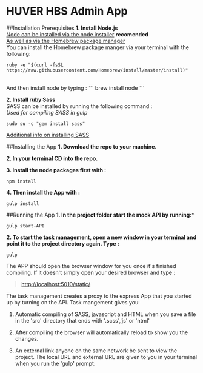 # HUVER HBS Admin App

##Installation Prerequisites
**1. Install Node.js** 
<br>
[Node can be installed via the node installer](http://sass-lang.com/install) **recomended**<br>
[As well as via the Homebrew package manager](http://brew.sh/)<br>
You can install the Homebrew package manger via your terminal with the following:
```
ruby -e "$(curl -fsSL https://raw.githubusercontent.com/Homebrew/install/master/install)"
```
<br>
And then install node by typing :
```
brew install node
```

**2. Install ruby Sass** 
<br>
SASS can be installed by running the following command : <br>
<i>Used for compiling SASS in gulp</i><br>
```
sudo su -c "gem install sass"
```

[Additional info on installing SASS](http://sass-lang.com/install)



##Installing the App
**1. Download the repo to your machine.**

**2. In your terminal CD into the repo.**

**3. Install the node packages first with :**
```
npm install
```

**4. Then install the App with :**
```
gulp install
```



##Running the App
**1. In the project folder start the mock API by running:***
```
gulp start-API
```

**2. To start the task management, open a new window in your terminal and point it to the project directory again.  Type :**
```
gulp
```
The APP should open the browser window for you once it's finished compiling.  If it doesn't simply open your desired browser and type :
> [http://localhost:5010/static/](http://localhost:5010/static/)

The task management creates a proxy to the express App that you started up by turning on the API.  Task mangement gives you:

1. Automatic compiling of SASS, javascript and HTML when you save a file in the 'src' directory that ends with '.scss','js' or 'html'

2. After compiling the browser will automatically reload to show you the changes.

3. An external link anyone on the same network be sent to view the project.  The local URL and external URL are given to you in your terminal when you run the 'gulp' prompt.
